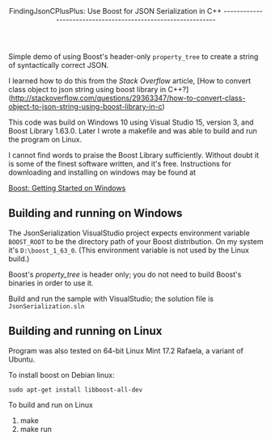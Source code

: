 <header>
FindingJsonCPlusPlus: Use Boost for JSON Serialization in C++
-------------------------------------------------------------
</header>

Simple demo of using Boost's header-only `property_tree` to
create a string of syntactically correct JSON.

I learned how to do this from the *Stack Overflow* article,
[How to convert class object to json string using boost library in C++?] (http://stackoverflow.com/questions/29363347/how-to-convert-class-object-to-json-string-using-boost-library-in-c)

This code was build on Windows 10 using Visual Studio 15, version 3, and Boost Library 1.63.0. Later I wrote a makefile and was able to build and run the program on Linux.

I cannot find words to praise the Boost Library sufficiently. Without doubt it is some of the
finest software written, and it's free. Instructions for downloading and installing
on windows may be found at

[Boost: Getting Started on Windows](http://www.boost.org/doc/libs/1_63_0/more/getting_started/windows.html#get-boost)

## Building and running on Windows

The JsonSerialization VisualStudio project expects environment variable `BOOST_ROOT` to be the directory path of
your Boost distribution. On my system it's `D:\boost_1_63_0`. (This environment variable is not
used by the Linux build.)

Boost's *property_tree* is header only; you do not need to build Boost's binaries in order to use it.

Build and run the sample with VisualStudio; the solution file is `JsonSerialization.sln`


## Building and running on Linux

Program was also tested on 64-bit Linux Mint 17.2 Rafaela, a variant of Ubuntu.

To install boost on Debian linux:

`sudo apt-get install libboost-all-dev`

To build and run on Linux

1. make
2. make run
